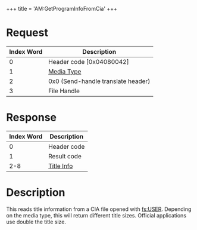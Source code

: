+++
title = 'AM:GetProgramInfoFromCia'
+++

# Request

| Index Word | Description                                            |
|------------|--------------------------------------------------------|
| 0          | Header code \[0x04080042\]                             |
| 1          | [Media Type](Filesystem_services#mediatype "wikilink") |
| 2          | 0x0 (Send-handle translate header)                     |
| 3          | File Handle                                            |

# Response

| Index Word | Description                               |
|------------|-------------------------------------------|
| 0          | Header code                               |
| 1          | Result code                               |
| 2-8        | [Title Info](AMNet:ListTitles "wikilink") |

# Description

This reads title information from a CIA file opened with
[fs:USER](Filesystem_services "wikilink"). Depending on the media type,
this will return different title sizes. Official applications use double
the title size.
